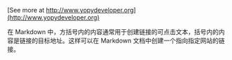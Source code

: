 [See more at http://www.yopydeveloper.org](http://www.yopydeveloper.org)

在 Markdown 中，方括号内的内容通常用于创建链接的可点击文本，括号内的内容是链接的目标地址。这样可以在 Markdown 文档中创建一个指向指定网站的链接。